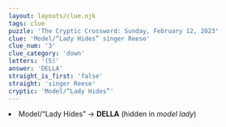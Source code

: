```yaml
---
layout: layouts/clue.njk
tags: clue
puzzle: 'The Cryptic Crossword: Sunday, February 12, 2023'
clue: 'Model/“Lady Hides” singer Reese'
clue_num: '3'
clue_category: 'down'
letters: '(5)'
answer: 'DELLA'
straight_is_first: 'false'
straight: 'singer Reese'
cryptic: 'Model/“Lady Hides”'
---
```

<li>Model/“Lady Hides” → <b>DELLA</b> (hidden in <i>model lady</i>)</li>